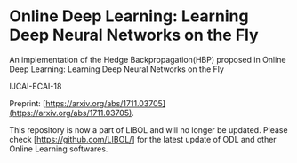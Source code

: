 # Online Deep Learning: Learning Deep Neural Networks on the Fly
An implementation of the Hedge Backpropagation(HBP) proposed in Online Deep Learning: Learning Deep Neural Networks on the Fly 

IJCAI-ECAI-18

Preprint: [https://arxiv.org/abs/1711.03705](https://arxiv.org/abs/1711.03705).

This repository is now a part of LIBOL and will no longer be updated.
Please check [https://github.com/LIBOL/] for the latest update of ODL and other Online Learning softwares.
